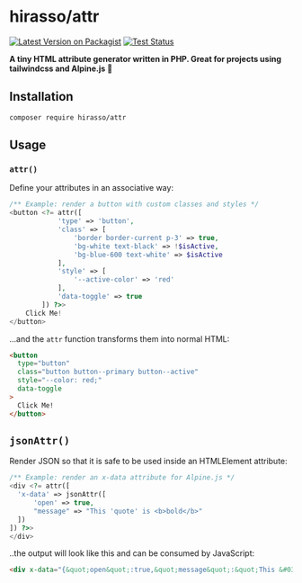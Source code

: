 # hirasso/attr

[![Latest Version on Packagist](https://img.shields.io/packagist/v/hirasso/attr.svg)](https://packagist.org/packages/hirasso/attr)
[![Test Status](https://img.shields.io/github/actions/workflow/status/hirasso/attr/ci.yml?label=tests)](https://github.com/hirasso/attr/actions/workflows/ci.yml)

**A tiny HTML attribute generator written in PHP. Great for projects using tailwindcss and Alpine.js 🎡**

## Installation

```shell
composer require hirasso/attr
```

## Usage

### `attr()`

Define your attributes in an associative way:

```php
/** Example: render a button with custom classes and styles */
<button <?= attr([
            'type' => 'button',
            'class' => [
                'border border-current p-3' => true,
                'bg-white text-black' => !$isActive,
                'bg-blue-600 text-white' => $isActive
            ],
            'style' => [
                '--active-color' => 'red'
            ],
            'data-toggle' => true
        ]) ?>>
    Click Me!
</button>
```

...and the `attr` function transforms them into normal HTML:

```html
<button
  type="button"
  class="button button--primary button--active"
  style="--color: red;"
  data-toggle
>
  Click Me!
</button>
```

## `jsonAttr()`

Render JSON so that it is safe to be used inside an HTMLElement attribute:

```php
/** Example: render an x-data attribute for Alpine.js */
<div <?= attr([
  'x-data' => jsonAttr([
      'open' => true,
      "message" => "This 'quote' is <b>bold</b>"
  ])
]) ?>>
</div>
```

..the output will look like this and can be consumed by JavaScript:

```html
<div x-data="{&quot;open&quot;:true,&quot;message&quot;:&quot;This &#039;quote&#039; is &lt;b&gt;bold&lt;\/b&gt;&quot;}"></div>
```